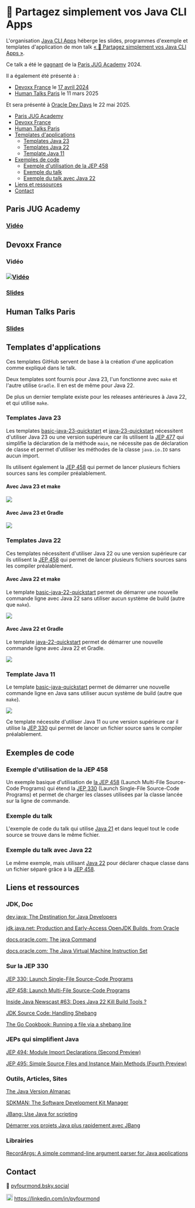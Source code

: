 # :floppy_disk: Partagez simplement vos Java CLI Apps

L'organisation [Java CLI Apps](https://github.com/java-cli-apps) héberge les slides, programmes d'exemple et templates d'application de mon talk [« :floppy_disk: Partagez simplement vos Java CLI Apps »](https://youtu.be/Disp1KJDKzA).

Ce talk a été le [gagnant](https://twitter.com/parisjug/status/1745210477615985117) de la [Paris JUG Academy](https://parisjug.org/events/2024/01-09-young-blood-11/) 2024.

Il a également été présenté à :

* [Devoxx France](https://mobile.devoxx.com/events/devoxxfr2024/schedule) le [17 avril 2024](https://mobile.devoxx.com/events/devoxxfr2024/talks/36021/details)
* [Human Talks Paris](https://meetup.com/fr-FR/humantalks-paris/events/306459030/) le 11 mars 2025

Et sera présenté à [Oracle Dev Days](https://www.oracle.com/fr/developer/events/dev-tour/#java) le 22 mai 2025.

<!-- TOC -->
* [Paris JUG Academy](#paris-jug-academy)
* [Devoxx France](#devoxx-france)
* [Human Talks Paris](#human-talks-paris)
* [Templates d'applications](#templates-dapplications)
  * [Templates Java 23](#templates-java-23)
  * [Templates Java 22](#templates-java-22)
  * [Template Java 11](#template-java-11)
* [Exemples de code](#exemples-de-code)
  * [Exemple d'utilisation de la JEP 458](#exemple-dutilisation-de-la-jep-458)
  * [Exemple du talk](#exemple-du-talk)
  * [Exemple du talk avec Java 22](#exemple-du-talk-avec-java-22)
* [Liens et ressources](#liens-et-ressources)
* [Contact](#contact)
<!-- TOC -->

## Paris JUG Academy

### [Vidéo](https://youtu.be/Disp1KJDKzA)

## Devoxx France

### Vidéo

### [![Vidéo](images/video-devoxx-france.png)](https://youtu.be/pSZ21WoUmWc)

### [Slides](https://speakerdeck.com/grumpyf0x48/partagez-simplement-vos-java-cli-apps)

## Human Talks Paris

### [Slides](https://java-cli-apps.github.io/Partagez_simplement_vos_Java_CLI_Apps.pdf)

## Templates d'applications

Ces templates GitHub servent de base à la création d'une application comme expliqué dans le talk.

Deux templates sont fournis pour Java 23, l'un fonctionne avec `make` et l'autre utilise `Gradle`.  Il en est de même pour Java 22.

De plus un dernier template existe pour les releases antérieures à Java 22, et qui utilise `make`.

### Templates Java 23

Les templates [basic-java-23-quickstart](https://github.com/java-cli-apps/basic-java-23-quickstart) et [java-23-quickstart](https://github.com/java-cli-apps/java-23-quickstart) nécessitent d'utiliser Java 23 ou une version supérieure car ils utilisent la [JEP 477](https://openjdk.org/jeps/477) qui simplifie la déclaration de la méthode `main`, ne nécessite pas de déclaration de classe et permet d'utiliser les méthodes de la classe `java.io.IO` sans aucun import.

Ils utilisent également la [JEP 458](https://openjdk.org/jeps/458) qui permet de lancer plusieurs fichiers sources sans les compiler préalablement.

#### Avec Java 23 et make

<a href="https://asciinema.org/a/669372"><img src="images/basic-java-23-quickstart.gif" /></a>

#### Avec Java 23 et Gradle

<a href="https://asciinema.org/a/673868"><img src="images/java-23-quickstart.gif" /></a>

### Templates Java 22

Ces templates nécessitent d'utiliser Java 22 ou une version supérieure car ils utilisent la [JEP 458](https://openjdk.org/jeps/458) qui permet de lancer plusieurs fichiers sources sans les compiler préalablement.

#### Avec Java 22 et make

Le template [basic-java-22-quickstart](https://github.com/java-cli-apps/basic-java-22-quickstart) permet de démarrer une nouvelle commande ligne avec Java 22 sans utiliser aucun système de build (autre que `make`).

<a href="https://asciinema.org/a/667798"><img src="images/basic-java-22-quickstart.gif" /></a>

#### Avec Java 22 et Gradle

Le template [java-22-quickstart](https://github.com/java-cli-apps/java-22-quickstart) permet de démarrer une nouvelle commande ligne avec Java 22 et Gradle.

<a href="https://asciinema.org/a/667781"><img src="images/java-22-quickstart.gif" /></a>

### Template Java 11

Le template [basic-java-quickstart](https://github.com/java-cli-apps/basic-java-quickstart) permet de démarrer une nouvelle commande ligne en Java sans utiliser aucun système de build (autre que `make`).

<a href="https://asciinema.org/a/667780"><img src="images/basic-java-quickstart.gif" /></a>

Ce template nécessite d'utiliser Java 11 ou une version supérieure car il utilise la [JEP 330](https://openjdk.org/jeps/330) qui permet de lancer un fichier source sans le compiler préalablement.

## Exemples de code

### Exemple d'utilisation de la JEP 458

Un exemple basique d'utilisation de [la JEP 458](https://github.com/java-cli-apps/java-cli-apps.github.io/blob/main/exemples/jep-458/README.md) (Launch Multi-File Source-Code Programs) qui étend la [JEP 330](https://openjdk.org/jeps/330) (Launch Single-File Source-Code Programs) et permet de charger les classes utilisées par la classe lancée sur la ligne de commande.

### Exemple du talk

L'exemple de code du talk qui utilise [Java 21](https://github.com/java-cli-apps/java-cli-apps.github.io/blob/main/exemples/generate-data-21/README.md) et dans lequel tout le code source se trouve dans le même fichier.

### Exemple du talk avec Java 22

Le même exemple, mais utilisant [Java 22](https://github.com/java-cli-apps/java-cli-apps.github.io/blob/main/exemples/generate-data-22/README.md) pour déclarer chaque classe dans un fichier séparé grâce à la [JEP 458](https://openjdk.org/jeps/458).

## Liens et ressources

### JDK, Doc

[dev.java: The Destination for Java Developers](https://dev.java)

[jdk.java.net: Production and Early-Access OpenJDK Builds, from Oracle](https://jdk.java.net)

[docs.oracle.com: The java Command](https://docs.oracle.com/en/java/javase/24/docs/specs/man/java.html)

[docs.oracle.com: The Java Virtual Machine Instruction Set](https://docs.oracle.com/javase/specs/jvms/se7/html/jvms-6.html)

### Sur la JEP 330

[JEP 330: Launch Single-File Source-Code Programs](https://openjdk.org/jeps/330)

[JEP 458: Launch Multi-File Source-Code Programs](https://openjdk.org/jeps/458)

[Inside Java Newscast #63: Does Java 22 Kill Build Tools ?](https://inside.java/2024/02/15/newscast-63)

[JDK Source Code: Handling Shebang](https://github.com/openjdk/jdk/blob/master/src/jdk.compiler/share/classes/com/sun/tools/javac/launcher/ProgramFileObject.java#L70)

[The Go Cookbook: Running a file via a shebang line](https://golangcookbook.com/chapters/running/shebang)

### JEPs qui simplifient Java

[JEP 494: Module Import Declarations (Second Preview)](https://openjdk.org/jeps/494)

[JEP 495: Simple Source Files and Instance Main Methods (Fourth Preview)](https://openjdk.org/jeps/495)

### Outils, Articles, Sites

[The Java Version Almanac](https://javaalmanac.io)

[SDKMAN: The Software Development Kit Manager](https://sdkman.io)

[JBang: Use Java for scripting](https://www.jbang.dev)

[Démarrer vos projets Java plus rapidement avec JBang](https://grumpyf0x48.org/demarrer-vos-projets-java-plus-rapidement-avec-jbang)

### Librairies

[RecordArgs: A simple command-line argument parser for Java applications](https://github.com/nipafx/record-args)

## Contact

🦋 [pyfourmond.bsky.social](https://bsky.app/profile/pyfourmond.bsky.social)

[<img height="18" src="images/linkedin.ico" title="LinkedIn" width="18"/>](https://linkedin.com/in/pyfourmond) https://linkedin.com/in/pyfourmond